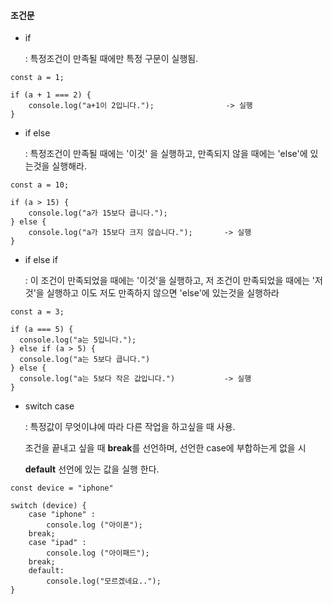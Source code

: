 #### 조건문

- if 

  : 특정조건이 만족될 때에만 특정 구문이 실행됨.

```
const a = 1;

if (a + 1 === 2) {
	console.log("a+1이 2입니다.");                -> 실행
}
```



- if else 

  : 특정조건이 만족될 때에는 '이것' 을 실행하고, 만족되지 않을 때에는 'else'에 있는것을 실행해라.

```
const a = 10;

if (a > 15) {
	console.log("a가 15보다 큽니다.");
} else {
	console.log("a가 15보다 크지 않습니다.");       -> 실행
}
```



- if else if

  : 이 조건이 만족되었을 때에는 '이것'을 실행하고, 저 조건이 만족되었을 때에는 '저것'을 실행하고 이도 저도 만족하지 않으면 'else'에 있는것을 실행하라

```
const a = 3;

if (a === 5) {
  console.log("a는 5입니다.");
} else if (a > 5) {
  console.log("a는 5보다 큽니다.")
} else {
  console.log("a는 5보다 작은 값입니다.")           -> 실행
}
```



- switch case

  : 특정값이 무엇이냐에 따라  다른 작업을 하고싶을 때 사용.

  조건을 끝내고 싶을 때 **break**를 선언하며, 선언한 case에 부합하는게 없을 시 

  **default** 선언에 있는 값을 실행   한다.

```
const device = "iphone"

switch (device) {
	case "iphone" :
		console.log ("아이폰");
	break;
	case "ipad" :
		console.log ("아이패드");
	break;
	default:
		console.log("모르겠네요..");
}
```

